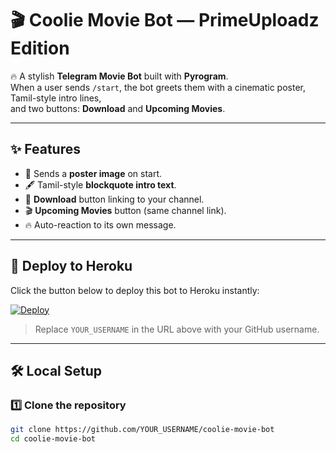 # 🎬 Coolie Movie Bot — PrimeUploadz Edition

🔥 A stylish **Telegram Movie Bot** built with **Pyrogram**.  
When a user sends `/start`, the bot greets them with a cinematic poster, Tamil-style intro lines,  
and two buttons: **Download** and **Upcoming Movies**.

---

## ✨ Features
- 📸 Sends a **poster image** on start.
- 🖋 Tamil-style **blockquote intro text**.
- 🎯 **Download** button linking to your channel.
- 🎬 **Upcoming Movies** button (same channel link).
- 🔥 Auto-reaction to its own message.

---

## 🚀 Deploy to Heroku

Click the button below to deploy this bot to Heroku instantly:  

[![Deploy](https://www.herokucdn.com/deploy/button.svg)](https://heroku.com/deploy?template=https://github.com/cookies2002/Coolie-)

> Replace `YOUR_USERNAME` in the URL above with your GitHub username.

---

## 🛠 Local Setup

### 1️⃣ Clone the repository
```bash
git clone https://github.com/YOUR_USERNAME/coolie-movie-bot
cd coolie-movie-bot
